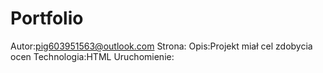 # Portfolio
Autor:pig603951563@outlook.com
Strona:
Opis:Projekt miał cel zdobycia ocen
Technologia:HTML
Uruchomienie:
